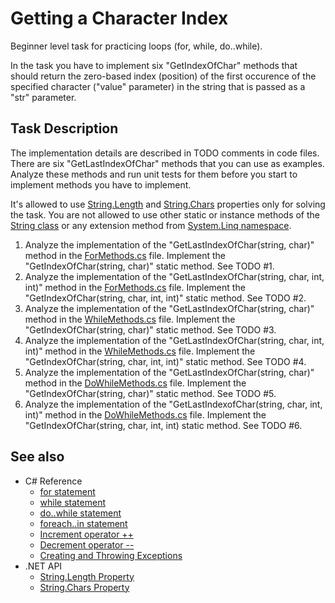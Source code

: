# Getting a Character Index

Beginner level task for practicing loops (for, while, do..while).

In the task you have to implement six "GetIndexOfChar" methods that should return the zero-based index (position) of the first occurence of the specified character ("value" parameter) in the string that is passed as a "str" parameter.


## Task Description

The implementation details are described in TODO comments in code files. There are six "GetLastIndexOfChar" methods that you can use as examples. Analyze these methods and run unit tests for them before you start to implement methods you have to implement.

It's allowed to use [String.Length](https://docs.microsoft.com/en-us/dotnet/api/system.string.length) and [String.Chars](https://docs.microsoft.com/en-us/dotnet/api/system.string.chars) properties only for solving the task. You are not allowed to use other static or instance methods of the [String class](https://docs.microsoft.com/en-us/dotnet/api/system.string) or any extension method from [System.Linq namespace](https://docs.microsoft.com/en-us/dotnet/api/system.linq).

1. Analyze the implementation of the "GetLastIndexOfChar(string, char)" method in the [ForMethods.cs](GettingCharIndex/ForMethods.cs) file. Implement the "GetIndexOfChar(string, char)" static method. See TODO #1.
1. Analyze the implementation of the "GetLastIndexOfChar(string, char, int, int)" method in the [ForMethods.cs](GettingCharIndex/ForMethods.cs) file. Implement the "GetIndexOfChar(string, char, int, int)" static method. See TODO #2.
1. Analyze the implementation of the "GetLastIndexOfChar(string, char)" method in the [WhileMethods.cs](GettingCharIndex/WhileMethods.cs) file. Implement the "GetIndexOfChar(string, char)" static method. See TODO #3.
1. Analyze the implementation of the "GetLastIndexOfChar(string, char, int, int)" method in the [WhileMethods.cs](GettingCharIndex/WhileMethods.cs) file. Implement the "GetIndexOfChar(string, char, int, int)" static method. See TODO #4.
1. Analyze the implementation of the "GetLastIndexOfChar(string, char)" method in the [DoWhileMethods.cs](GettingCharIndex/DoWhileMethods.cs) file. Implement the "GetIndexOfChar(string, char)" static method. See TODO #5.
1. Analyze the implementation of the "GetLastIndexofChar(string, char, int, int)" method in the [DoWhileMethods.cs](GettingCharIndex/DoWhileMethods.cs) file. Implement the "GetIndexOfChar(string, char, int, int) static method. See TODO #6.


## See also

* C# Reference
  * [for statement](https://docs.microsoft.com/en-us/dotnet/csharp/language-reference/keywords/for)
  * [while statement](https://docs.microsoft.com/en-us/dotnet/csharp/language-reference/keywords/while)
  * [do..while statement](https://docs.microsoft.com/en-us/dotnet/csharp/language-reference/keywords/do)
  * [foreach..in statement](https://docs.microsoft.com/en-us/dotnet/csharp/language-reference/keywords/foreach-in)
  * [Increment operator ++](https://docs.microsoft.com/en-us/dotnet/csharp/language-reference/operators/arithmetic-operators#increment-operator-)
  * [Decrement operator --](https://docs.microsoft.com/en-us/dotnet/csharp/language-reference/operators/arithmetic-operators#decrement-operator---)
  * [Creating and Throwing Exceptions](https://docs.microsoft.com/en-us/dotnet/csharp/programming-guide/exceptions/creating-and-throwing-exceptions)
* .NET API
  * [String.Length Property](https://docs.microsoft.com/en-us/dotnet/api/system.string.length)
  * [String.Chars Property](https://docs.microsoft.com/en-us/dotnet/api/system.string.chars)
